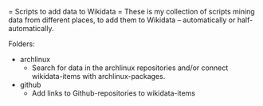 = Scripts to add data to Wikidata =
These is my collection of scripts mining data from different places,
to add them to Wikidata – automatically or half-automatically.

Folders:
 - archlinux
	- Search for data in the archlinux repositories and/or connect
      wikidata-items with archlinux-packages.
 - github
	- Add links to Github-repositories to wikidata-items
